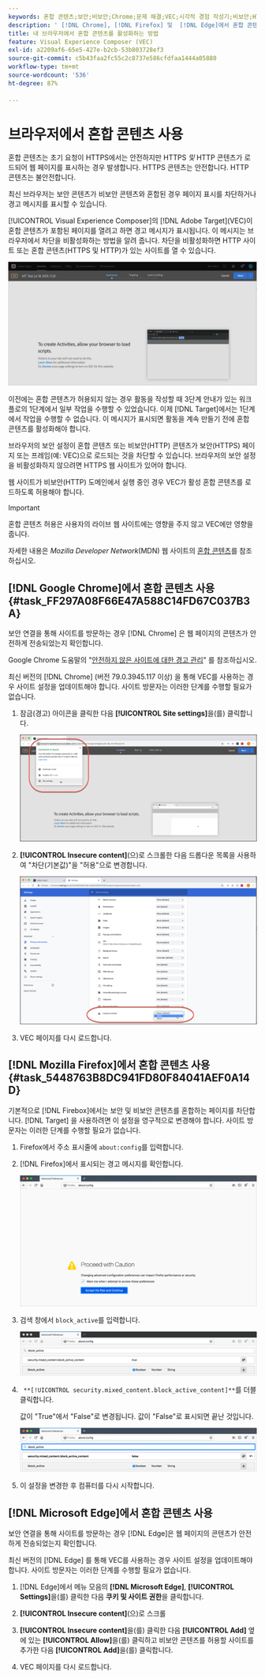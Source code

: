 ```yaml
---
keywords: 혼합 콘텐츠;보안;비보안;Chrome;문제 해결;VEC;시각적 경험 작성기;비보안;HTTP;HTTPS;Firefox;Internet Explorer
description: ' [!DNL Chrome], [!DNL Firefox] 및  [!DNL Edge]에서 혼합 콘텐츠를 활성화하는 방법에 대해 알아봅니다.'
title: 내 브라우저에서 혼합 콘텐츠를 활성화하는 방법
feature: Visual Experience Composer (VEC)
exl-id: a2209af6-65e5-427e-b2cb-53b803728ef3
source-git-commit: c5b43faa2fc55c2c8737e586cfdfaa1444a05880
workflow-type: tm+mt
source-wordcount: '536'
ht-degree: 87%

---
```


# 브라우저에서 혼합 콘텐츠 사용

혼합 콘텐츠는 초기 요청이 HTTPS에서는 안전하지만 HTTPS *및* HTTP 콘텐츠가 로드되어 웹 페이지를 표시하는 경우 발생합니다. HTTPS 콘텐츠는 안전합니다. HTTP 콘텐츠는 불안전합니다.

최신 브라우저는 보안 콘텐츠가 비보안 콘텐츠와 혼합된 경우 페이지 표시를 차단하거나 경고 메시지를 표시할 수 있습니다.

[!UICONTROL Visual Experience Composer]의 [!DNL Adobe Target]&#x200B;(VEC)이 혼합 콘텐츠가 포함된 페이지를 열려고 하면 경고 메시지가 표시됩니다. 이 메시지는 브라우저에서 차단을 비활성화하는 방법을 알려 줍니다. 차단을 비활성화하면 HTTP 사이트 또는 혼합 콘텐츠(HTTPS 및 HTTP)가 있는 사이트를 열 수 있습니다.

![혼합 콘텐츠 경고](/help/main/c-experiences/c-visual-experience-composer/r-troubleshoot-composer/assets/mixed_content_warning.png)

이전에는 혼합 콘텐츠가 허용되지 않는 경우 활동을 작성할 때 3단계 안내가 있는 워크플로의 1단계에서 일부 작업을 수행할 수 있었습니다. 이제 [!DNL Target]에서는 1단계에서 작업을 수행할 수 없습니다. 이 메시지가 표시되면 활동을 계속 만들기 전에 혼합 콘텐츠를 활성화해야 합니다.

브라우저의 보안 설정이 혼합 콘텐츠 또는 비보안(HTTP) 콘텐츠가 보안(HTTPS) 페이지 또는 프레임(예: VEC)으로 로드되는 것을 차단할 수 있습니다. 브라우저의 보안 설정을 비활성화하지 않으려면 HTTPS 웹 사이트가 있어야 합니다.

웹 사이트가 비보안(HTTP) 도메인에서 실행 중인 경우 VEC가 활성 혼합 콘텐츠를 로드하도록 허용해야 합니다.

>[!IMPORTANT]
>
>혼합 콘텐츠 허용은 사용자의 라이브 웹 사이트에는 영향을 주지 않고 VEC에만 영향을 줍니다.

자세한 내용은 *Mozilla Developer Network*(MDN) 웹 사이트의 [혼합 콘텐츠](https://developer.mozilla.org/en-US/docs/Web/Security/Mixed_content)를 참조하십시오.

## [!DNL Google Chrome]에서 혼합 콘텐츠 사용 {#task_FF297A08F66E47A588C14FD67C037B3A}

보안 연결을 통해 사이트를 방문하는 경우 [!DNL Chrome] 은 웹 페이지의 콘텐츠가 안전하게 전송되었는지 확인합니다.

Google Chrome 도움말의 &quot;[안전하지 않은 사이트에 대한 경고 관리](https://support.google.com/chrome/answer/99020?hl=en)&quot; 를 참조하십시오.

최신 버전의 [!DNL Chrome] (버전 79.0.3945.117 이상) 을 통해 VEC를 사용하는 경우 사이트 설정을 업데이트해야 합니다. 사이트 방문자는 이러한 단계를 수행할 필요가 없습니다.

1. 잠금(경고) 아이콘을 클릭한 다음 **[!UICONTROL Site settings]**&#x200B;을(를) 클릭합니다.

   ![사이트 설정](/help/main/c-experiences/c-visual-experience-composer/r-troubleshoot-composer/assets/site-settings.png)

1. **[!UICONTROL Insecure content]**(으)로 스크롤한 다음 드롭다운 목록을 사용하여 &quot;차단(기본값)&quot;을 &quot;허용&quot;으로 변경합니다.

   ![비보안 콘텐츠](/help/main/c-experiences/c-visual-experience-composer/r-troubleshoot-composer/assets/insecure-content.png)

1. VEC 페이지를 다시 로드합니다.

## [!DNL Mozilla Firefox]에서 혼합 콘텐츠 사용 {#task_5448763B8DC941FD80F84041AEF0A14D}

기본적으로 [!DNL Firebox]에서는 보안 및 비보안 콘텐츠를 혼합하는 페이지를 차단합니다. [!DNL Target] 을 사용하려면 이 설정을 영구적으로 변경해야 합니다. 사이트 방문자는 이러한 단계를 수행할 필요가 없습니다.

1. Firefox에서 주소 표시줄에 `about:config`를 입력합니다.
1. [!DNL Firefox]에서 표시되는 경고 메시지를 확인합니다.

   ![Firefox 경고](/help/main/c-experiences/c-visual-experience-composer/r-troubleshoot-composer/assets/firefox.png)

1. 검색 창에서 `block_active`를 입력합니다.

   ![Firefox block_active 설정](/help/main/c-experiences/c-visual-experience-composer/r-troubleshoot-composer/assets/firefox3.png)

1. ` **[!UICONTROL security.mixed_content.block_active_content]**`를 더블 클릭합니다.

   값이 &quot;True&quot;에서 &quot;False&quot;로 변경됩니다. 값이 &quot;False&quot;로 표시되면 끝난 것입니다.

   ![Firefox 보안](/help/main/c-experiences/c-visual-experience-composer/r-troubleshoot-composer/assets/firefox2.png)

1. 이 설정을 변경한 후 컴퓨터를 다시 시작합니다.

## [!DNL Microsoft Edge]에서 혼합 콘텐츠 사용

보안 연결을 통해 사이트를 방문하는 경우 [!DNL Edge]은 웹 페이지의 콘텐츠가 안전하게 전송되었는지 확인합니다.

최신 버전의 [!DNL Edge] 를 통해 VEC를 사용하는 경우 사이트 설정을 업데이트해야 합니다. 사이트 방문자는 이러한 단계를 수행할 필요가 없습니다.

1. [!DNL Edge]에서 메뉴 모음의 **[!DNL Microsoft Edge]**, **[!UICONTROL Settings]**&#x200B;을(를) 클릭한 다음 **쿠키 및 사이트 권한**&#x200B;을 클릭합니다.

1. **[!UICONTROL Insecure content]**(으)로 스크롤

1. **[!UICONTROL Insecure content]**&#x200B;을(를) 클릭한 다음 **[!UICONTROL Add]** 옆에 있는 **[!UICONTROL Allow]**&#x200B;을(를) 클릭하고 비보안 콘텐츠를 허용할 사이트를 추가한 다음 **[!UICONTROL Add]**&#x200B;을(를) 클릭합니다.

1. VEC 페이지를 다시 로드합니다.
